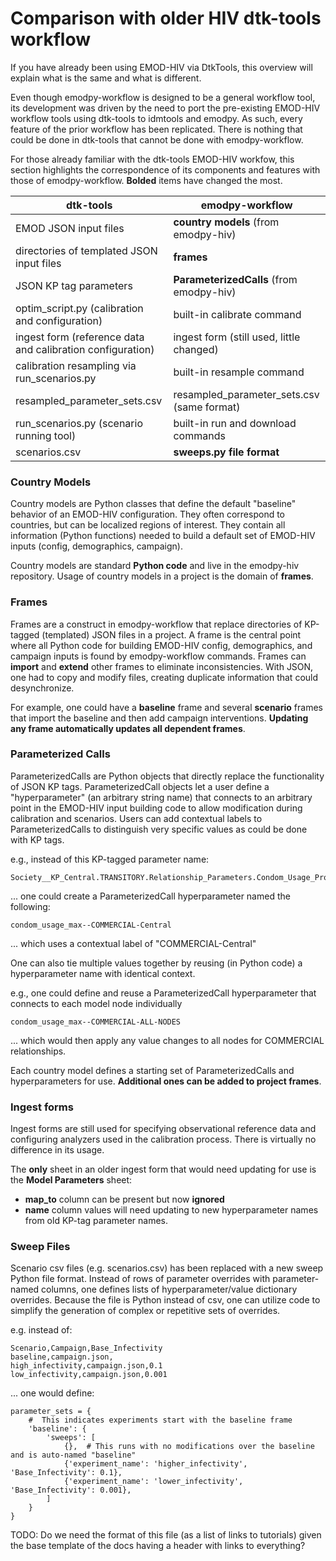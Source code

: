 # **Comparison with older HIV dtk-tools workflow**

If you have already been using EMOD-HIV via DtkTools, this overview will explain
what is the same and what is different.

Even though emodpy-workflow is designed to be a general workflow tool, its development
was driven by the need to port the pre-existing EMOD-HIV workflow tools using dtk-tools
to idmtools and emodpy. As such, every feature of the prior workflow has been replicated.
There is nothing that could be done in dtk-tools that cannot be done with emodpy-workflow.

For those already familiar with the dtk-tools EMOD-HIV workfow, this section highlights 
the correspondence of its components and features with those of emodpy-workflow. 
**Bolded** items have changed the most.


| dtk-tools | emodpy-workflow |
| --- | --- |
| EMOD JSON input files | **country models** (from emodpy-hiv) |
| directories of templated JSON input files | **frames** |
| JSON KP tag parameters | **ParameterizedCalls** (from emodpy-hiv) |
| optim_script.py (calibration and configuration) | built-in calibrate command |
| ingest form (reference data and calibration configuration) | ingest form (still used, little changed) |
| calibration resampling via run_scenarios.py | built-in resample command |
| resampled_parameter_sets.csv | resampled_parameter_sets.csv (same format) |
| run_scenarios.py (scenario running tool) | built-in run and download commands |
| scenarios.csv | **sweeps.py file format** |

### Country Models

Country models are Python classes that define the default "baseline" behavior of an
EMOD-HIV configuration. They often correspond to countries, but can be localized
regions of interest. They contain all information (Python functions) needed to build
a default set of EMOD-HIV inputs (config, demographics, campaign).

Country models are standard **Python code** and live in the emodpy-hiv repository.
Usage of country models in a project is the domain of **frames**.

### Frames

Frames are a construct in emodpy-workflow that replace directories of KP-tagged
(templated) JSON files in a project. A frame is the central point where all Python
code for building EMOD-HIV config, demographics, and campaign inputs is found by
emodpy-workflow commands. Frames can **import** and **extend** other frames to
eliminate inconsistencies. With JSON, one had to copy and modify files, creating
duplicate information that could desynchronize.

For example, one could have a **baseline** frame and several **scenario** frames
that import the baseline and then add campaign interventions. **Updating any frame
automatically updates all dependent frames**.

### Parameterized Calls

ParameterizedCalls are Python objects that directly replace the functionality of
JSON KP tags. ParameterizedCall objects let a user define a "hyperparameter"
(an arbitrary string name) that connects to an arbitrary point in the EMOD-HIV
input building code to allow modification during calibration and scenarios.
Users can add contextual labels to ParameterizedCalls to distinguish very specific
values as could be done with KP tags.

e.g., instead of this KP-tagged parameter name:

```
Society__KP_Central.TRANSITORY.Relationship_Parameters.Condom_Usage_Probability.Max 
```

... one could create a ParameterizedCall hyperparameter named the following:

```
condom_usage_max--COMMERCIAL-Central
```

... which uses a contextual label of "COMMERCIAL-Central"

One can also tie multiple values together by reusing (in Python code) a hyperparameter
name with identical context.

e.g., one could define and reuse a ParameterizedCall hyperparameter that connects to
each model node individually

```
condom_usage_max--COMMERCIAL-ALL-NODES
```

... which would then apply any value changes to all nodes for COMMERCIAL relationships.

Each country model defines a starting set of ParameterizedCalls and hyperparameters
for use. **Additional ones can be added to project frames**.

### Ingest forms

Ingest forms are still used for specifying observational reference data and configuring
analyzers used in the calibration process. There is virtually no difference in its usage.

The **only** sheet in an older ingest form that would need updating for use is the 
**Model Parameters** sheet:

- **map_to** column can be present but now **ignored**
- **name** column values will need updating to new hyperparameter names from old KP-tag parameter names.

### Sweep Files

Scenario csv files (e.g. scenarios.csv) has been replaced with a new sweep Python
file format. Instead of rows of parameter overrides with parameter-named columns,
one defines lists of hyperparameter/value dictionary overrides.  Because the file
is Python instead of csv, one can utilize code to simplify the generation of complex
or repetitive sets of overrides.

e.g. instead of:
```
Scenario,Campaign,Base_Infectivity
baseline,campaign.json,
high_infectivity,campaign.json,0.1
low_infectivity,campaign.json,0.001
```

... one would define:
```
parameter_sets = {
    #  This indicates experiments start with the baseline frame
    'baseline': {
        'sweeps': [
            {},  # This runs with no modifications over the baseline and is auto-named "baseline"
            {'experiment_name': 'higher_infectivity', 'Base_Infectivity': 0.1},
            {'experiment_name': 'lower_infectivity', 'Base_Infectivity': 0.001},
        ]
    }
}
```

TODO: Do we need the format of this file (as a list of links to tutorials) given
the base template of the docs having a header with links to everything?

